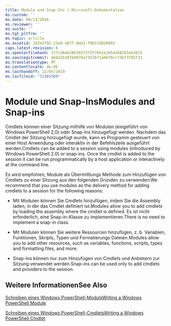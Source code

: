 ```yaml
---
title: Module und Snap-Ins | Microsoft-Dokumentation
ms.custom: ''
ms.date: 09/13/2016
ms.reviewer: ''
ms.suite: ''
ms.tgt_pltfrm: ''
ms.topic: article
ms.assetid: 2d342f91-23e0-467f-8de2-f9657d820693
caps.latest.revision: 6
ms.openlocfilehash: 157cd64e286392f3fd770e1e34542682b1e63625
ms.sourcegitcommit: debd2b38fb8070a7357bf1a4bf9cc736f3702f31
ms.translationtype: MT
ms.contentlocale: de-DE
ms.lasthandoff: 12/05/2019
ms.locfileid: "72365369"
---
```

# <a name="modules-and-snap-ins"></a><span data-ttu-id="ee627-102">Module und Snap-Ins</span><span class="sxs-lookup"><span data-stu-id="ee627-102">Modules and Snap-ins</span></span>

<span data-ttu-id="ee627-103">Cmdlets können einer Sitzung mithilfe von Modulen (eingeführt von Windows PowerShell 2,0) oder Snap-Ins hinzugefügt werden. Nachdem das Cmdlet der Sitzung hinzugefügt wurde, kann es Programm gesteuert von einer Host Anwendung oder interaktiv in der Befehlszeile ausgeführt werden.</span><span class="sxs-lookup"><span data-stu-id="ee627-103">Cmdlets can be added to a session using modules (introduced by Windows PowerShell 2.0) or snap-ins. Once the cmdlet is added to the session it can be run programmatically by a host application or interactively at the command line.</span></span>

<span data-ttu-id="ee627-104">Es wird empfohlen, Module als Übermittlungs Methode zum Hinzufügen von Cmdlets zu einer Sitzung aus den folgenden Gründen zu verwenden:</span><span class="sxs-lookup"><span data-stu-id="ee627-104">We recommend that you use modules as the delivery method for adding cmdlets to a session for the following reasons:</span></span>

- <span data-ttu-id="ee627-105">Mit Modulen können Sie Cmdlets hinzufügen, indem Sie die Assembly laden, in der das Cmdlet definiert ist.</span><span class="sxs-lookup"><span data-stu-id="ee627-105">Modules allow you to add cmdlets by loading the assembly where the cmdlet is defined.</span></span> <span data-ttu-id="ee627-106">Es ist nicht erforderlich, eine Snap-in-Klasse zu implementieren.</span><span class="sxs-lookup"><span data-stu-id="ee627-106">There is no need to implement a snap-in class.</span></span>

- <span data-ttu-id="ee627-107">Mit Modulen können Sie weitere Ressourcen hinzufügen, z. b. Variablen, Funktionen, Skripts, Typen und Formatierungs Dateien.</span><span class="sxs-lookup"><span data-stu-id="ee627-107">Modules allow you to add other resources, such as variables, functions, scripts, types and formatting files, and more.</span></span>

- <span data-ttu-id="ee627-108">Snap-Ins können nur zum Hinzufügen von Cmdlets und Anbietern zur Sitzung verwendet werden.</span><span class="sxs-lookup"><span data-stu-id="ee627-108">Snap-ins can be used only to add cmdlets and providers to the session.</span></span>

## <a name="see-also"></a><span data-ttu-id="ee627-109">Weitere Informationen</span><span class="sxs-lookup"><span data-stu-id="ee627-109">See Also</span></span>

[<span data-ttu-id="ee627-110">Schreiben eines Windows PowerShell-Moduls</span><span class="sxs-lookup"><span data-stu-id="ee627-110">Writing a Windows PowerShell Module</span></span>](../module/writing-a-windows-powershell-module.md)

[<span data-ttu-id="ee627-111">Schreiben eines Windows PowerShell-Cmdlets</span><span class="sxs-lookup"><span data-stu-id="ee627-111">Writing a Windows PowerShell Cmdlet</span></span>](./writing-a-windows-powershell-cmdlet.md)
